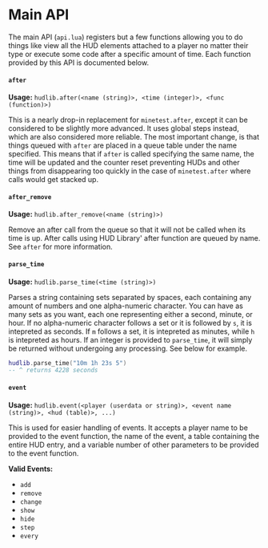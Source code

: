# Main API
The main API (`api.lua`) registers but a few functions allowing you to do things like view all the HUD elements attached to a player no matter their type or execute some code after a specific amount of time. Each function provided by this API is documented below.

#### `after`
__Usage:__ `hudlib.after(<name (string)>, <time (integer)>, <func (function)>)`

This is a nearly drop-in replacement for `minetest.after`, except it can be considered to be slightly more advanced. It uses global steps instead, which are also considered more reliable. The most important change, is that things queued with `after` are placed in a queue table under the name specified. This means that if `after` is called specifying the same name, the time will be updated and the counter reset preventing HUDs and other things from disappearing too quickly in the case of `minetest.after` where calls would get stacked up.

#### `after_remove`
__Usage:__ `hudlib.after_remove(<name (string)>)`

Remove an after call from the queue so that it will not be called when its time is up. After calls using HUD Library' after function are queued by name. See `after` for more information.

#### `parse_time`
__Usage:__ `hudlib.parse_time(<time (string)>)`

Parses a string containing sets separated by spaces, each containing any amount of numbers and one alpha-numeric character. You can have as many sets as you want, each one representing either a second, minute, or hour. If no alpha-numeric character follows a set or it is followed by `s`, it is intepreted as seconds. If `m` follows a set, it is intepreted as minutes, while `h` is intepreted as hours. If an integer is provided to `parse_time`, it will simply be returned without undergoing any processing. See below for example.

```lua
hudlib.parse_time("10m 1h 23s 5")
-- ^ returns 4228 seconds
```

#### `event`
__Usage:__ `hudlib.event(<player (userdata or string)>, <event name (string)>, <hud (table)>, ...)`

This is used for easier handling of events. It accepts a player name to be provided to the event function, the name of the event, a table containing the entire HUD entry, and a variable number of other parameters to be provided to the event function.

__Valid Events:__
- `add`
- `remove`
- `change`
- `show`
- `hide`
- `step`
- `every`
